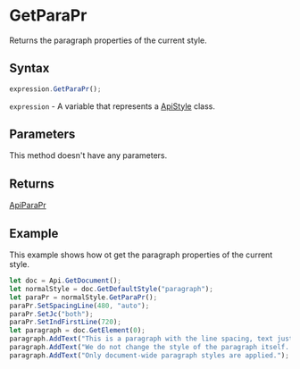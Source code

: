 # GetParaPr

Returns the paragraph properties of the current style.

## Syntax

```javascript
expression.GetParaPr();
```

`expression` - A variable that represents a [ApiStyle](../ApiStyle.md) class.

## Parameters

This method doesn't have any parameters.

## Returns

[ApiParaPr](../../ApiParaPr/ApiParaPr.md)

## Example

This example shows how ot get the paragraph properties of the current style.

```javascript editor-
let doc = Api.GetDocument();
let normalStyle = doc.GetDefaultStyle("paragraph");
let paraPr = normalStyle.GetParaPr();
paraPr.SetSpacingLine(480, "auto");
paraPr.SetJc("both");
paraPr.SetIndFirstLine(720);
let paragraph = doc.GetElement(0);
paragraph.AddText("This is a paragraph with the line spacing, text justification and indent set using the paragraph style. ");
paragraph.AddText("We do not change the style of the paragraph itself. ");
paragraph.AddText("Only document-wide paragraph styles are applied.");
```
